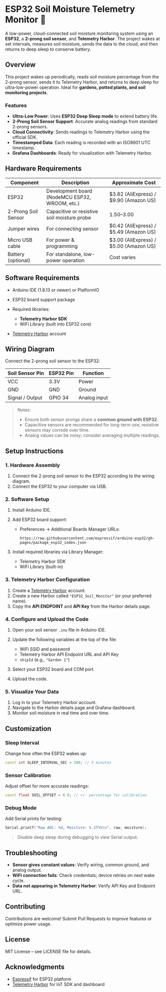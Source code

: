 # ESP32 Soil Moisture Telemetry Monitor 🌱

A low-power, cloud-connected soil moisture monitoring system using an **ESP32**, a **2-prong soil sensor**, and **Telemetry Harbor**. The project wakes at set intervals, measures soil moisture, sends the data to the cloud, and then returns to deep sleep to conserve battery.



## Overview

This project wakes up periodically, reads soil moisture percentage from the 2-prong sensor, sends it to Telemetry Harbor, and returns to deep sleep for ultra-low-power operation. Ideal for **gardens, potted plants, and soil monitoring projects**.

### Features

* **Ultra-Low Power**: Uses **ESP32 Deep Sleep mode** to extend battery life.
* **2-Prong Soil Sensor Support**: Accurate analog readings from standard 2-prong sensors.
* **Cloud Connectivity**: Sends readings to Telemetry Harbor using the official SDK.
* **Timestamped Data**: Each reading is recorded with an ISO8601 UTC timestamp.
* **Grafana Dashboards**: Ready for visualization with Telemetry Harbor.



## Hardware Requirements

| Component           | Description                                    | Approximate Cost                       |
| ------------------- | ---------------------------------------------- | -------------------------------------- |
| ESP32               | Development board (NodeMCU ESP32, WROOM, etc.) | $3.82 (AliExpress) / $9.90 (Amazon US) |
| 2-Prong Soil Sensor | Capacitive or resistive soil moisture probe    | $1.50–$3.00                            |
| Jumper wires        | For connecting sensor                          | $0.42 (AliExpress) / $5.49 (Amazon US) |
| Micro USB cable     | For power & programming                        | $3.00 (AliExpress) / $5.00 (Amazon US) |
| Battery (optional)  | For standalone, low-power operation            | Cost varies                            |



## Software Requirements

* Arduino IDE (1.8.13 or newer) or PlatformIO
* ESP32 board support package
* Required libraries:

  * **Telemetry Harbor SDK**
  * WiFi Library (built into ESP32 core)
* [Telemetry Harbor](https://telemetryharbor.com) account



## Wiring Diagram

Connect the 2-prong soil sensor to the ESP32:

| Soil Sensor Pin | ESP32 Pin | Function     |
| --------------- | --------- | ------------ |
| VCC             | 3.3V      | Power        |
| GND             | GND       | Ground       |
| Signal / Output | GPIO 34   | Analog input |

> Notes:
>
> * Ensure both sensor prongs share a **common ground with ESP32**.
> * Capacitive sensors are recommended for long-term use; resistive sensors may corrode over time.
> * Analog values can be noisy; consider averaging multiple readings.



## Setup Instructions

### 1. Hardware Assembly

1. Connect the 2-prong soil sensor to the ESP32 according to the wiring diagram.
2. Connect the ESP32 to your computer via USB.

### 2. Software Setup

1. Install Arduino IDE.
2. Add ESP32 board support:

   * Preferences → Additional Boards Manager URLs:

     ```
     https://raw.githubusercontent.com/espressif/arduino-esp32/gh-pages/package_esp32_index.json
     ```
3. Install required libraries via Library Manager:

   * Telemetry Harbor SDK
   * WiFi Library (built-in)

### 3. Telemetry Harbor Configuration

1. Create a [Telemetry Harbor](https://telemetryharbor.com) account.
2. Create a new Harbor called `"ESP32_Soil_Monitor"` (or your preferred name).
3. Copy the **API ENDPOINT** and **API Key** from the Harbor details page.

### 4. Configure and Upload the Code

1. Open your soil sensor `.ino` file in Arduino IDE.
2. Update the following variables at the top of the file:

   * WiFi SSID and password
   * Telemetry Harbor API Endpoint URL and API Key
   * `shipId` (e.g., `"Garden 1"`)
3. Select your ESP32 board and COM port.
4. Upload the code.

### 5. Visualize Your Data

1. Log in to your Telemetry Harbor account.
2. Navigate to the Harbor details page and Grafana dashboard.
3. Monitor soil moisture in real time and over time.



## Customization

### Sleep Interval

Change how often the ESP32 wakes up:

```cpp
const int SLEEP_INTERVAL_SEC = 300; // 5 minutes
```

### Sensor Calibration

Adjust offset for more accurate readings:

```cpp
const float SOIL_OFFSET = 0.0; // +/- percentage for calibration
```

### Debug Mode

Add Serial prints for testing:

```cpp
Serial.printf("Raw ADC: %d, Moisture: %.2f%%\n", raw, moisture);
```

> Disable deep sleep during debugging to view Serial output.



## Troubleshooting

* **Sensor gives constant values**: Verify wiring, common ground, and analog output.
* **WiFi connection fails**: Check credentials; device retries on next wake cycle.
* **Data not appearing in Telemetry Harbor**: Verify API Key and Endpoint URL.



## Contributing

Contributions are welcome! Submit Pull Requests to improve features or optimize power usage.



## License

MIT License – see LICENSE file for details.



## Acknowledgments

* [Espressif](https://www.espressif.com) for ESP32 platform
* [Telemetry Harbor](https://telemetryharbor.com) for IoT SDK and dashboard

